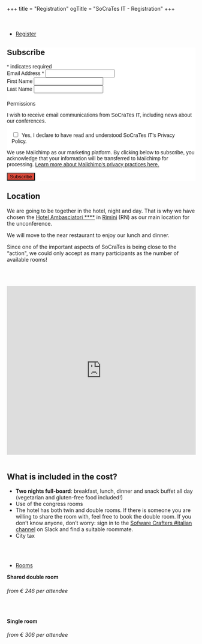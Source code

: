 +++
title = "Registration"
ogTitle = "SoCraTes IT - Registration"
+++


    
<!-- Begin Mailchimp Signup Form -->
<link href="//cdn-images.mailchimp.com/embedcode/classic-071822.css" rel="stylesheet" type="text/css">
<style type="text/css">
    #mc_embed_signup{
        background:#fff; 
        clear:left; 
        font:14px Helvetica,Arial,sans-serif;
    }

  #mc-embedded-subscribe {
    background-color: #dc493a;
  }
</style>
<style type="text/css">
    #mc-embedded-subscribe-form input[type=checkbox] {
        display: inline;
        width: auto;
        margin-right: 10px;
    }

    #mergeRow-gdpr {
        margin-top: 20px;
    }
    
    #mergeRow-gdpr fieldset label {
        font-weight: normal;
    }
    
    #mc-embedded-subscribe-form .mc_fieldset {
        border:none;
        min-height: 0px;
        padding-bottom:0px;
    }
</style>

<div class="row schedule schedule-light" style="margin-top:50px; margin-right:0;margin-left:0;">
    <ul class="nav nav-schedule">
        <li><a href="Register" data-toggle="tab">Register</a></li>
    </ul>
    <div id="mc_embed_signup" class="tab-content">
        <form action="https://socrates-conference.us20.list-manage.com/subscribe/post?u=4e24ba7602f7acf9fe79737d3&amp;id=be9dbd9e7a&amp;v_id=3927&amp;f_id=00d46ae4f0" method="post" id="mc-embedded-subscribe-form" name="mc-embedded-subscribe-form" class="validate" target="_blank" novalidate>
            <div id="mc_embed_signup_scroll">
                <h2>Subscribe</h2>
                <div class="indicates-required"><span class="asterisk">*</span> indicates required
                </div>
                <div class="mc-field-group">
                    <label for="mce-EMAIL">Email Address  <span class="asterisk">*</span></label>
                    <input type="email" value="" name="EMAIL" class="required email" id="mce-EMAIL" required>
                    <span id="mce-EMAIL-HELPERTEXT" class="helper_text"></span>
                </div>
                <div class="mc-field-group">
                    <label for="mce-FNAME">First Name </label>
                    <input type="text" value="" name="FNAME" class="" id="mce-FNAME">
                    <span id="mce-FNAME-HELPERTEXT" class="helper_text"></span>
                </div>
                <div class="mc-field-group">
                    <label for="mce-LNAME">Last Name </label>
                    <input type="text" value="" name="LNAME" class="" id="mce-LNAME">
                    <span id="mce-LNAME-HELPERTEXT" class="helper_text"></span>
                </div>
                <div id="mergeRow-gdpr" class="mergeRow gdpr-mergeRow content__gdprBlock mc-field-group">
                    <div class="content__gdpr">
                        <label>Permissions</label>
                        <p>I wish to receive email communications from SoCraTes IT, including news about our conferences.</p>
                        <fieldset class="mc_fieldset gdprRequired mc-field-group" name="interestgroup_field">
                            <label class="checkbox subfield" for="gdpr_11381"><input type="checkbox" id="gdpr_11381" name="gdpr[11381]" value="Y" class="av-checkbox gdpr"><span>Yes, I declare to have read and understood SoCraTes IT’s Privacy Policy.</span> </label>
                        </fieldset>
                    </div>
                    <div class="content__gdprLegal">
                        <p>We use Mailchimp as our marketing platform. By clicking below to subscribe, you acknowledge that your information will be transferred to Mailchimp for processing. <a href="https://mailchimp.com/legal/terms" target="_blank">Learn more about Mailchimp's privacy practices here.</a></p>
                    </div>
                </div>
                <div hidden="true"><input type="hidden" name="tags" value="3437323"></div>
                <div id="mce-responses" class="clear foot">
                    <div class="response" id="mce-error-response" style="display:none"></div>
                    <div class="response" id="mce-success-response" style="display:none"></div>
                </div>    <!-- real people should not fill this in and expect good things - do not remove this or risk form bot signups-->
                <div style="position: absolute; left: -5000px;" aria-hidden="true"><input type="text" name="b_4e24ba7602f7acf9fe79737d3_be9dbd9e7a" tabindex="-1" value=""></div>
                <div class="optionalParent">
                    <div class="clear foot">
                        <input type="submit" value="Subscribe" name="subscribe" id="mc-embedded-subscribe" class="button" style="background-color:#dc493a;"> 
                    </div>
                </div>
            </div>
        </form>
    </div>
</div>
<script type='text/javascript' src='//s3.amazonaws.com/downloads.mailchimp.com/js/mc-validate.js'></script><script type='text/javascript'>(function($) {window.fnames = new Array(); window.ftypes = new Array();fnames[0]='EMAIL';ftypes[0]='email';fnames[1]='FNAME';ftypes[1]='text';fnames[2]='LNAME';ftypes[2]='text';fnames[3]='MMERGE3';ftypes[3]='text';fnames[5]='MMERGE5';ftypes[5]='text';fnames[7]='MMERGE7';ftypes[7]='text';fnames[8]='MMERGE8';ftypes[8]='text';fnames[10]='MMERGE10';ftypes[10]='text';fnames[11]='MMERGE11';ftypes[11]='text';}(jQuery));var $mcj = jQuery.noConflict(true);</script>
<!--End mc_embed_signup-->




## Location
We are going to be together in the hotel, night and day. That is why we have chosen the [Hotel Ambasciatori ****](https://www.hotelambasciatori.it/) in [Rimini](https://www.google.com/maps/place/Hotel+Ambasciatori+Rimini/@44.0688379,12.5779755,17z/data=!3m1!4b1!4m8!3m7!1s0x132cc377163d5c69:0x342e6d3ad7ed633a!5m2!4m1!1i2!8m2!3d44.0689435!4d12.5804307) (RN) as our main location for the unconference.

We will move to the near restaurant to enjoy our lunch and dinner.

Since one of the important aspects of SoCraTes is being close to the “action", we could only accept as many participants as the number of available rooms!

<br/><br/>

<div class="container">
  <div class="intro-text">
    <iframe src="https://www.google.com/maps/embed?pb=!1m18!1m12!1m3!1d2866.7033423208427!2d12.577975515511294!3d44.06883407910921!2m3!1f0!2f0!3f0!3m2!1i1024!2i768!4f13.1!3m3!1m2!1s0x132cc377163d5c69%3A0x342e6d3ad7ed633a!2sHotel%20Ambasciatori%20Rimini!5e0!3m2!1sit!2sch!4v1654065074501!5m2!1sit!2sch" width="100%" height="450" style="border:0;" allowfullscreen="" loading="lazy" referrerpolicy="no-referrer-when-downgrade">
    </iframe> 
  </div>
</div>

<br/>


## What is included in the cost?

* **Two nights full-board**: breakfast, lunch, dinner and snack buffet all day (vegetarian and gluten-free food included!)
* Use of the congress rooms
* The hotel has both twin and double rooms. If there is someone you are willing to share the room with, feel free to book the double room. If you don’t know anyone, don’t worry: sign in to the [Sofware Crafters #italian channel](http://slack.softwarecraftsmanship.org/) on Slack and find a suitable roommate.
* City tax


<br/><br/>

<div class="row schedule schedule-light">
    <ul class="nav nav-schedule">
        <li><a href="Rooms" data-toggle="tab">Rooms</a></li>
    </ul>
    <div class="tab-content">
        <div id="schedule3_day1" class="tab-pane fade active in">
            <div class="panel-group" id="schedule3_day1_timeline">
                <div class="panel schedule-item">
                    <div  class="schedule-item-toggle">
                        <strong class="time highlight">Shared double room</strong>
                        <div class="lecture-icon-wrapper"><span class="fa fa-bed"></span></div>
                        <h6 class="time highlight price">from € 246 per attendee</h6>
                    </div>
                    <div id="schedule3_day1_time1" class="panel-collapse collapse in schedule-item-body">
                        <p class="description">&nbsp;</p>
                    </div>
                </div>
                <div class="panel schedule-item">
                    <div class="schedule-item-toggle">
                        <strong class="time highlight">Single room</strong>
                        <div class="lecture-icon-wrapper"><span class="fa fa-bed"></span></div>
                        <h6 class="time highlight price">from € 306 per attendee</h6>
                    </div>
                    <div id="schedule3_day1_time1" class="panel-collapse collapse in schedule-item-body">
                        <p class="description">&nbsp;</p>
                    </div>
                </div>
            </div>
        </div>
    </div>
    
    
</div>
